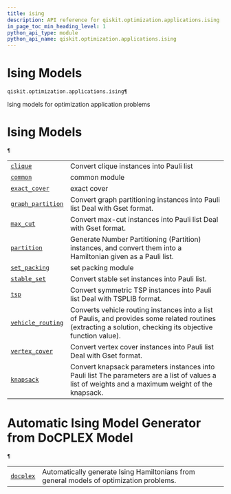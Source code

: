 ```yaml
---
title: ising
description: API reference for qiskit.optimization.applications.ising
in_page_toc_min_heading_level: 1
python_api_type: module
python_api_name: qiskit.optimization.applications.ising
---
```


<span id="module-qiskit.optimization.applications.ising" />

<span id="qiskit-optimization-applications-ising" />

# Ising Models

<span id="module-qiskit.optimization.applications.ising" />

`qiskit.optimization.applications.ising¶`

Ising models for optimization application problems

# Ising Models

<span id="module-qiskit.optimization.applications.ising" />

`¶`

|                                                                                                                                                                                                    |                                                                                                                                                              |
| -------------------------------------------------------------------------------------------------------------------------------------------------------------------------------------------------- | ------------------------------------------------------------------------------------------------------------------------------------------------------------ |
| [`clique`](qiskit.optimization.applications.ising.clique#module-qiskit.optimization.applications.ising.clique "qiskit.optimization.applications.ising.clique")                                     | Convert clique instances into Pauli list                                                                                                                     |
| [`common`](qiskit.optimization.applications.ising.common#module-qiskit.optimization.applications.ising.common "qiskit.optimization.applications.ising.common")                                     | common module                                                                                                                                                |
| [`exact_cover`](qiskit.optimization.applications.ising.exact_cover#module-qiskit.optimization.applications.ising.exact_cover "qiskit.optimization.applications.ising.exact_cover")                 | exact cover                                                                                                                                                  |
| [`graph_partition`](qiskit.optimization.applications.ising.graph_partition#module-qiskit.optimization.applications.ising.graph_partition "qiskit.optimization.applications.ising.graph_partition") | Convert graph partitioning instances into Pauli list Deal with Gset format.                                                                                  |
| [`max_cut`](qiskit.optimization.applications.ising.max_cut#module-qiskit.optimization.applications.ising.max_cut "qiskit.optimization.applications.ising.max_cut")                                 | Convert max-cut instances into Pauli list Deal with Gset format.                                                                                             |
| [`partition`](qiskit.optimization.applications.ising.partition#module-qiskit.optimization.applications.ising.partition "qiskit.optimization.applications.ising.partition")                         | Generate Number Partitioning (Partition) instances, and convert them into a Hamiltonian given as a Pauli list.                                               |
| [`set_packing`](qiskit.optimization.applications.ising.set_packing#module-qiskit.optimization.applications.ising.set_packing "qiskit.optimization.applications.ising.set_packing")                 | set packing module                                                                                                                                           |
| [`stable_set`](qiskit.optimization.applications.ising.stable_set#module-qiskit.optimization.applications.ising.stable_set "qiskit.optimization.applications.ising.stable_set")                     | Convert stable set instances into Pauli list.                                                                                                                |
| [`tsp`](qiskit.optimization.applications.ising.tsp#module-qiskit.optimization.applications.ising.tsp "qiskit.optimization.applications.ising.tsp")                                                 | Convert symmetric TSP instances into Pauli list Deal with TSPLIB format.                                                                                     |
| [`vehicle_routing`](qiskit.optimization.applications.ising.vehicle_routing#module-qiskit.optimization.applications.ising.vehicle_routing "qiskit.optimization.applications.ising.vehicle_routing") | Converts vehicle routing instances into a list of Paulis, and provides some related routines (extracting a solution, checking its objective function value). |
| [`vertex_cover`](qiskit.optimization.applications.ising.vertex_cover#module-qiskit.optimization.applications.ising.vertex_cover "qiskit.optimization.applications.ising.vertex_cover")             | Convert vertex cover instances into Pauli list Deal with Gset format.                                                                                        |
| [`knapsack`](qiskit.optimization.applications.ising.knapsack#module-qiskit.optimization.applications.ising.knapsack "qiskit.optimization.applications.ising.knapsack")                             | Convert knapsack parameters instances into Pauli list The parameters are a list of values a list of weights and a maximum weight of the knapsack.            |

# Automatic Ising Model Generator from DoCPLEX Model

<span id="module-qiskit.optimization.applications.ising" />

`¶`

|                                                                                                                                                                    |                                                                                         |
| ------------------------------------------------------------------------------------------------------------------------------------------------------------------ | --------------------------------------------------------------------------------------- |
| [`docplex`](qiskit.optimization.applications.ising.docplex#module-qiskit.optimization.applications.ising.docplex "qiskit.optimization.applications.ising.docplex") | Automatically generate Ising Hamiltonians from general models of optimization problems. |

